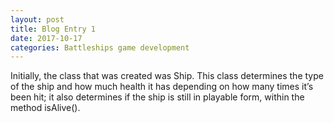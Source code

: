 ```yaml
---
layout: post
title: Blog Entry 1
date: 2017-10-17
categories: Battleships game development
---
```


Initially, the class that was created was Ship. This class determines the type of the ship and how much health it 
has depending on how many times it’s been hit; it also determines if the ship is still in playable form, 
within the method isAlive().

